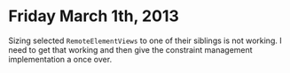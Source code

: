 Friday March  1th, 2013
=======================

Sizing selected `RemoteElementViews` to one of their siblings is not working.
I need to get that working and then give the constraint management implementation
a once over.
